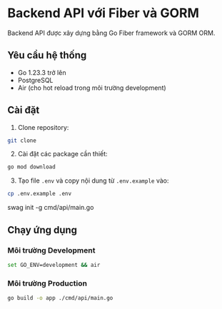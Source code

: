 # Backend API với Fiber và GORM

Backend API được xây dựng bằng Go Fiber framework và GORM ORM.

## Yêu cầu hệ thống

- Go 1.23.3 trở lên
- PostgreSQL
- Air (cho hot reload trong môi trường development)

## Cài đặt

1. Clone repository:

```bash
git clone 
```

2. Cài đặt các package cần thiết:

```bash
go mod download
```

3. Tạo file `.env` và copy nội dung từ `.env.example` vào:

```bash
cp .env.example .env
```
swag init -g cmd/api/main.go

## Chạy ứng dụng
### Môi trường Development
```bash
set GO_ENV=development && air
```

### Môi trường Production

```bash
go build -o app ./cmd/api/main.go
```
